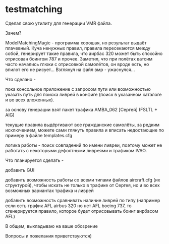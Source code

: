 # testmatching
Сделал свою утилиту для генерации VMR файла.

Зачем? 

ModelMatchingMagic - программа хорошая, но результат выдаёт плачевный. Куча ненужных правил, правила пересекаются между собой, генерирует такие правила, что аирбас 320 может быть спокойно отрисован боингом 787 и прочее. Заметил, что при полётах  ватсим часто начались глюки с отрисовкой самолётов, он вроде есть, но впилот его не рисует... Взглянул на файл вмр - ужаснулся...


Что сделано -

пока консольное приложение с запросом пути или возможностью указать путь для поиска ливрей в конфиге (поиск в указанном каталоге и во всех вложенных).

за основу генерации взят пакет трафика AMBA_062 [Сергей] (FSLTL + AIG)

текущие правила выдёргивают все гражданские самолёты, за редким исключением, можете сами глянуть правила и вписать недостающие по примеру в файле templates.cfg

логика работы - поиск совпадений по имени ливреи, поэтому может не работать с некоторыми дефолтными ливреями и трафиком  IVAO.


Что планируется сделать -

добавить GUI 

добавить возможность работы со всеми типами файлов aircraft.cfg (их структурой), чтобы искать не только в трафике от Сергея, но и во всех возможных вариантах трафика и ливрей

добавить возможность сравнивать наличие ливрей по типу (например если есть трафик AFL airbus 320 но нет AFL boeing 737, то сгенерируется правило, которое будет отрисовывать боинг аирбасом AFL)

В общем, выкладываю на ваше обозрение

Вопросы и пожелания приветствуются)
